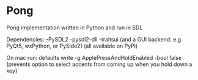 # Pong
Pong implementation written in Python and run in SDL


Dependencies:
-PySDL2
-pysdl2-dll
-traitsui (and a GUI backend: e.g PyQt5, wxPython, or PySide2)
(all available on PyPi)



On mac run:
defaults write -g ApplePressAndHoldEnabled -bool false
(prevents option to select accents from coming up when you hold down a key)
